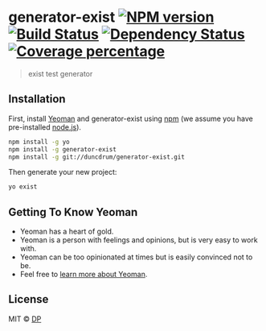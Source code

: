 # generator-exist [![NPM version][npm-image]][npm-url] [![Build Status][travis-image]][travis-url] [![Dependency Status][daviddm-image]][daviddm-url] [![Coverage percentage][coveralls-image]][coveralls-url]
> exist test generator

## Installation

First, install [Yeoman](http://yeoman.io) and generator-exist using [npm](https://www.npmjs.com/) (we assume you have pre-installed [node.js](https://nodejs.org/)).

```bash
npm install -g yo
npm install -g generator-exist
npm install -g git://duncdrum/generator-exist.git
```

Then generate your new project:

```bash
yo exist
```

## Getting To Know Yeoman

 * Yeoman has a heart of gold.
 * Yeoman is a person with feelings and opinions, but is very easy to work with.
 * Yeoman can be too opinionated at times but is easily convinced not to be.
 * Feel free to [learn more about Yeoman](http://yeoman.io/).

## License

MIT © [DP](https://github.com/duncdrum)


[npm-image]: https://badge.fury.io/js/generator-exist.svg
[npm-url]: https://npmjs.org/package/generator-exist
[travis-image]: https://travis-ci.org/duncdrum/generator-exist.svg?branch=master
[travis-url]: https://travis-ci.org/duncdrum/generator-exist
[daviddm-image]: https://david-dm.org/duncdrum/generator-exist.svg?theme=shields.io
[daviddm-url]: https://david-dm.org/duncdrum/generator-exist
[coveralls-image]: https://coveralls.io/repos/duncdrum/generator-exist/badge.svg
[coveralls-url]: https://coveralls.io/r/duncdrum/generator-exist

